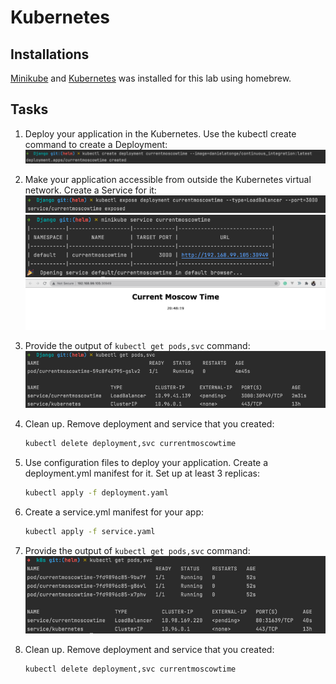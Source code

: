 # Kubernetes
## Installations
[Minikube](https://minikube.sigs.k8s.io/) and [Kubernetes]( https://kubernetes.io/)  was installed for this lab using homebrew.
## Tasks
1. Deploy your application in the Kubernetes. Use the kubectl create command to create a Deployment:
    ![](images/kubectl-deploy.png)


2. Make your application accessible from outside the Kubernetes virtual network. Create a Service for it:
    ![](images/kubectl-service.png)
    ![](images/kubectl-running1.png)
    ![](images/kubectl-running.png)


3. Provide the output of `kubectl get pods,svc` command:
    ![](images/kubectl-svc.png)


4. Clean up. Remove deployment and service that you created: 
    ```bash
    kubectl delete deployment,svc currentmoscowtime
    ```
5. Use configuration files to deploy your
application. Create a deployment.yml manifest for it. Set up at least 3 replicas:
    ```bash
    kubectl apply -f deployment.yaml 
    ```
6. Create a service.yml manifest for your app: 
    ```bash
    kubectl apply -f service.yaml 
    ```
7. Provide the output of `kubectl get pods,svc` command:
    ![](images/kubectl-config.png)


8. Clean up. Remove deployment and service that you created: 
    ```bash
    kubectl delete deployment,svc currentmoscowtime
    ```
